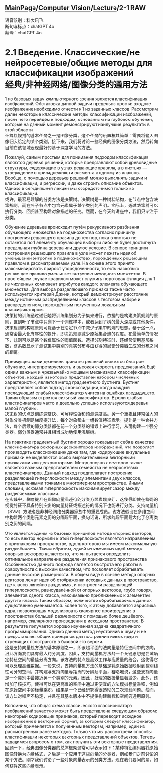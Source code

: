## [MainPage](../../index.md)/[Computer Vision](../README.md)/[Lecture](../Lecture.md)/2-1 RAW

语音识别：科大讯飞  
断句与标点：chatGPT 4o  
翻译：chatGPT 4o  

# 2.1 Введение. Классические/не нейросетевые/общие методы для классификации изображений <br>经典/非神经网络/图像分类的通用方法

1 из базовых задач компьютерного зрения является классификация изображений. Обстановка данной задачи предельно проста: входное изображение необходимо отнести к 1 из заданных классов. Рассмотрим далее некоторые классические методы классификации изображений, после чего перейдём к подходам, основанным на глубоком обучении, которые на данный момент демонстрируют наилучшие результаты в этой области.  
计算机视觉的基本任务之一是图像分类。这个任务的设置极其简单：需要将输入图像归入给定的某个类别。接下来，我们将讨论一些经典的图像分类方法，然后转向目前在该领域表现最好的基于深度学习的方法。

Пожалуй, самым простым для понимания подходом классификации являются деревья решений, которые представляют собой древовидные структуры, содержащие в узлах решающие правила, а в листьях — утверждение о принадлежности элемента к одному из классов. Вообще, с помощью деревьев решений можно выполнять задачи и классификации, и регрессии, и даже строить описание объектов. Однако в сегодняшней лекции мы сосредоточимся только на классификации.  
或许，最容易理解的分类方法是决策树。决策树是一种树状结构，在节点中包含决策规则，而在叶子节点中包含元素属于某个类别的声明。实际上，通过决策树可以执行分类、回归甚至构建对象描述的任务。然而，在今天的讲座中，我们只专注于分类。

Обучение деревьев происходит путём рекурсивного разбиения обучающего множества на подмножества согласно принципу построения решающего правила до тех пор, пока в листьях не останется по 1 элементу обучающей выборки либо не будет достигнута предельная глубина дерева или другое условие. В основе принципа построения решающего правила в узле может лежать идея об уменьшении энтропии в подмножествах, порождённых решающим правилом в рассматриваемом узле. На основе этого принято максимизировать прирост упорядоченности, то есть насколько решающее правило уменьшает энтропию исходного множества. В простейшем случае правилом может служить пороговая функция для 1 из численных компонент атрибутов каждого элемента обучающего множества. Для выбора разделяющего признака также часто используется критерий Джини, который демонстрирует расстояние между истинным распределением классов в тестовом наборе и распределением, порождённым полученным локальным классификатором.  
决策树的训练通过递归地将训练集划分为子集来进行，依据的是构建决策规则的原则，直到叶子节点中只剩下一个训练样本，或者达到了树的最大深度或其他条件。决策规则的构建原则可能基于在给定节点中减少子集中的熵的思想。基于这一点，通常会最大化有序性的提升，即决策规则减少原始集合熵的程度。在最简单的情况下，规则可以是某个数值属性的阈值函数。选择分割特征时，还经常使用基尼系数，该系数显示了测试集中类别的真实分布与由获得的局部分类器生成的分布之间的距离。

Преимуществами деревьев принятия решений являются быстрое обучение, интерпретируемость и высокая скорость предсказаний. Ещё одним важным и чрезвычайно мощным механизмом классификации объектов, каждый из которых представлен набором численных характеристик, является метод градиентного бустинга. Бустинг представляет собой подход к консолидации, когда каждый последующий слабый классификатор учится на ошибках предыдущего. Таким образом строится сильный классификатор. В роли слабых классификаторов часто и довольно успешно используются деревья малой глубины.  
决策树的优点是训练速度快、可解释性强和预测速度高。另一个重要且非常强大的对象分类机制是梯度提升法，每个对象都由一组数值特征表示。提升是一种合并方法，每个后续的弱分类器都在前一个分类器的错误上进行学习，从而构建一个强分类器。弱分类器通常并且相当成功地使用浅层树。

На практике градиентный бустинг хорошо показывает себя в качестве классификатора векторных дескрипторов изображений, что позволяет производить классификацию даже там, где кодирующие визуальные признаки не выделяются особо выразительными векторными признаками или дескрипторами. Метод опорных векторов также является важным представителем семейства не нейросетевых классификаторов. Данный подход предполагает построение разделяющей гиперплоскости между элементами двух классов, представленными точками в многомерном пространстве. Иными словами, искомая гиперплоскость максимизирует зазор между разделяемыми классами.  
在实践中，梯度提升在图像向量描述符的分类方面表现良好，这使得即使在编码的视觉特征不具备特别突出的向量特征或描述符的情况下也能进行分类。支持向量机（SVM）方法也是非神经网络分类器家族中的重要成员。该方法假设在多维空间中构建两个类别元素之间的分隔超平面，换句话说，所求的超平面最大化了分离类别之间的间隔。

Это является одним из базовых принципов метода опорных векторов, то есть вектор нормали к этой гиперплоскости является направлением в признаковом пространстве, вдоль которого мы имеем максимальную разделённость. Таким образом, одной из ключевых идей метода опорных векторов является то, что он пытается определить оптимальное направление разделения признакового пространства. Особенностью данного подхода является быстрота его работы в совокупности с высоким качеством, что позволяет обрабатывать данные высокой размерности. В общем виде в основе метода опорных векторов лежат идеи об отображении исходных данных в пространство, где классы линейно разделимы, и построении разделяющей гиперплоскости, равноудалённой от опорных векторов, грубо говоря, элементов одного класса, максимально приближенных к элементам другого класса. Таким образом, количество обрабатываемых данных существенно уменьшается. Более того, к этому добавляется эвристика ядра, позволяющая моделировать скалярное произведение в пространстве большей размерности с помощью более дешёвого, например, скалярного произведения в исходном пространстве. В результате получается хорошо изученная задача квадратичного программирования. Однако данный метод неустойчив к шуму и не предоставляет общих принципов для построения новых ядер и стремящих пространств в базовой его версии.  
这是支持向量机方法的基本原则之一，即该超平面的法向量是特征空间中的方向，沿此方向我们具有最大的分离度。因此，支持向量机方法的一个关键思想是尝试确定特征空间的最佳分离方向。该方法的特点是高效工作与高质量的结合，这使得它可以处理高维数据。一般来说，支持向量机方法的基础是将原始数据映射到类别线性可分的空间，并构建与支持向量等距离的分隔超平面，粗略地说，这些支持向量是一个类别中最接近另一个类别的元素。因此，处理的数据量显著减少。此外，还增加了核技巧，使得可以在更高维的空间中通过更便宜的方法模拟标量乘积，例如在原始空间中的标量乘积。结果是一个已经研究得很透彻的二次规划问题。然而，该方法对噪声不稳定，并且在其基本版本中不提供构建新核和空间的通用原则。

Вспомним, что общая схема классического классификатора изображений зачастую может быть представлена следующим образом: некоторый кодировщик признаков, который переводит исходное изображение в векторный формат, за которым следует классификатор, который применяется к полученным векторам, например, один из рассмотренных ранее методов. Только что мы рассмотрели способы классификации некоторых векторных представлений объектов. Теперь зададимся вопросом о том, как получить эти векторные представления.  
回顾一下，经典图像分类器的总体框架通常可以表示如下：某种特征编码器将原始图像转换为向量格式，之后是一个应用于这些向量的分类器，例如我们之前讨论的某个方法。刚才我们讨论了一些对象向量表示的分类方法。现在我们要问的是，如何获得这些向量表示。